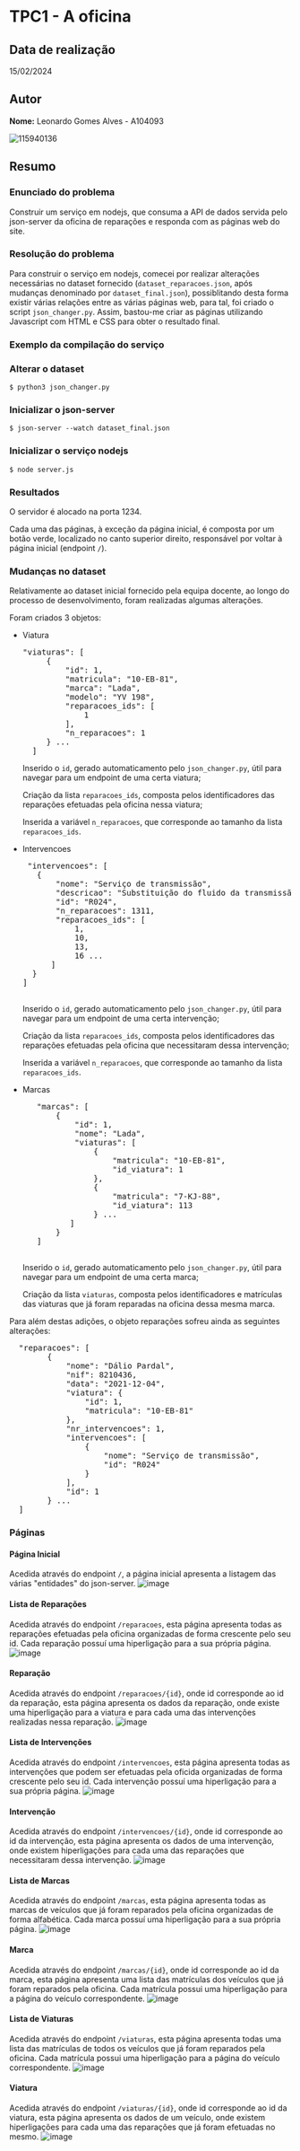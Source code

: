 # TPC1 - A oficina

## Data de realização
15/02/2024

## Autor
**Nome:** Leonardo Gomes Alves - A104093

![115940136](https://github.com/user-attachments/assets/68bdbc41-86fd-4a82-91ad-d08d2e9787ac)

## Resumo

### Enunciado do problema

Construir um serviço em nodejs, que consuma a API de dados servida pelo json-server da oficina de reparações e responda com as páginas web do site.

### Resolução do problema

Para construir o serviço em nodejs, comecei por realizar alterações necessárias no dataset fornecido (`dataset_reparacoes.json`, após mudanças denominado por `dataset_final.json`), possiblitando desta forma existir várias relações entre as várias páginas web, para tal, foi criado o script `json_changer.py`. Assim, bastou-me criar as páginas utilizando Javascript com HTML e CSS para obter o resultado final.

### Exemplo da compilação do serviço

### Alterar o dataset
```
$ python3 json_changer.py
```

### Inicializar o json-server
```
$ json-server --watch dataset_final.json
```

### Inicializar o serviço nodejs
```
$ node server.js
```

### Resultados
O servidor é alocado na porta 1234. 

Cada uma das páginas, à exceção da página inicial, é composta por um botão verde, localizado no canto superior direito, responsável por voltar à página inicial (endpoint `/`). 

### Mudanças no dataset
Relativamente ao dataset inicial fornecido pela equipa docente, ao longo do processo de desenvolvimento, foram realizadas algumas alterações.

Foram criados 3 objetos: 
 - Viatura
   <pre>
   "viaturas": [
        {
            "id": 1,
            "matricula": "10-EB-81",
            "marca": "Lada",
            "modelo": "YV 198",
            "reparacoes_ids": [
                1
            ],
            "n_reparacoes": 1
        } ...
     ]
   </pre>
   Inserido o `id`, gerado automaticamento pelo `json_changer.py`, útil para navegar para um endpoint de uma certa viatura;

   Criação da lista `reparacoes_ids`, composta pelos identificadores das reparações efetuadas pela oficina nessa viatura;

   Inserida a variável `n_reparacoes`, que corresponde ao tamanho da lista `reparacoes_ids`.
   
 - Intervencoes
     <pre>
    "intervencoes": [
      {
          "nome": "Serviço de transmissão",
          "descricao": "Substituição do fluido da transmissão, ajuste ou reparação de componentes da transmissão.",
          "id": "R024",
          "n_reparacoes": 1311,
          "reparacoes_ids": [
              1,
              10,
              13,
              16 ...
         ]
     }
   ]
    </pre>
   Inserido o `id`, gerado automaticamento pelo `json_changer.py`, útil para navegar para um endpoint de uma certa intervenção;

   Criação da lista `reparacoes_ids`, composta pelos identificadores das reparações efetuadas pela oficina que necessitaram dessa intervenção;
   
   Inserida a variável `n_reparacoes`, que corresponde ao tamanho da lista `reparacoes_ids`.
   
 - Marcas
    <pre>
      "marcas": [
          {
              "id": 1,
              "nome": "Lada",
              "viaturas": [
                  {
                      "matricula": "10-EB-81",
                      "id_viatura": 1
                  },
                  {
                      "matricula": "7-KJ-88",
                      "id_viatura": 113
                  } ...
             ]
          }
      ]
    </pre>
    
    Inserido o `id`, gerado automaticamento pelo `json_changer.py`, útil para navegar para um endpoint de uma certa marca;
  
    Criação da lista `viaturas`, composta pelos identificadores e matrículas das viaturas que já foram reparadas na oficina dessa mesma marca.



Para além destas adições, o objeto reparações sofreu ainda as seguintes alterações:
<pre>
  "reparacoes": [
        {
            "nome": "Dálio Pardal",
            "nif": 8210436,
            "data": "2021-12-04",
            "viatura": {
                "id": 1,
                "matricula": "10-EB-81"
            },
            "nr_intervencoes": 1,
            "intervencoes": [
                {
                    "nome": "Serviço de transmissão",
                    "id": "R024"
                }
            ],
            "id": 1
        } ...
  ]
</pre>


### Páginas


#### Página Inicial
Acedida através do endpoint `/`, a página inicial apresenta a listagem das várias "entidades" do json-server.
![image](https://github.com/user-attachments/assets/b47a5aec-5237-4462-8d2b-9f0d3cb14740)

#### Lista de Reparações
Acedida através do endpoint `/reparacoes`, esta página apresenta todas as reparações efetuadas pela oficina organizadas de forma crescente pelo seu id. Cada reparação possuí uma hiperligação para a sua própria página.
![image](https://github.com/user-attachments/assets/78bb7f18-6008-4a69-9861-e4df87c8b065)

#### Reparação
Acedida através do endpoint `/reparacoes/{id}`, onde id corresponde ao id da reparação, esta página apresenta os dados da reparação, onde existe uma hiperligação para a viatura e para cada uma das intervenções realizadas nessa reparação.
![image](https://github.com/user-attachments/assets/e2749c09-01ea-48fd-bf45-33c66b63a45d)

#### Lista de Intervenções
Acedida através do endpoint `/intervencoes`, esta página apresenta todas as intervenções que podem ser efetuadas pela oficida organizadas de forma crescente pelo seu id. Cada intervenção possuí uma hiperligação para a sua própria página.
![image](https://github.com/user-attachments/assets/74c82682-5309-4df9-9f94-59ac594fb9e1)

#### Intervenção
Acedida através do endpoint `/intervencoes/{id}`, onde id corresponde ao id da intervenção, esta página apresenta os dados de uma intervenção, onde existem hiperligações para cada uma das reparações que necessitaram dessa intervenção.
![image](https://github.com/user-attachments/assets/dcdd33e0-68a7-4d07-8650-f1e3f67bec71)

#### Lista de Marcas
Acedida através do endpoint `/marcas`, esta página apresenta todas as marcas de veículos que já foram reparados pela oficina organizadas de forma alfabética. Cada marca possuí uma hiperligação para a sua própria página.
![image](https://github.com/user-attachments/assets/4bfac4c5-db0f-4ca8-8d9d-f9aed36eabfc)

#### Marca
Acedida através do endpoint `/marcas/{id}`, onde id corresponde ao id da marca, esta página apresenta uma lista das matrículas dos veículos que já foram reparados pela oficina. Cada matrícula possui uma hiperligação para a página do veículo correspondente.
![image](https://github.com/user-attachments/assets/32c8dc35-eb9e-4f0e-a101-27d9770ca408)

#### Lista de Viaturas
Acedida através do endpoint `/viaturas`, esta página apresenta todas uma lista das matrículas de todos os veículos que já foram reparados pela oficina. Cada matrícula possui uma hiperligação para a página do veículo correspondente.
![image](https://github.com/user-attachments/assets/cd9fa157-bbbf-4a41-8251-e76becf10990)

#### Viatura
Acedida através do endpoint `/viaturas/{id}`, onde id corresponde ao id da viatura, esta página apresenta os dados de um veículo, onde existem hiperligações para cada uma das reparações que já foram efetuadas no mesmo.
![image](https://github.com/user-attachments/assets/b665ae5a-86f9-4ae5-baf0-c74d356605e2)




